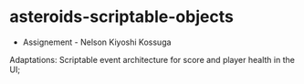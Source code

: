 # asteroids-scriptable-objects

* Assignement - Nelson Kiyoshi Kossuga

Adaptations:
Scriptable event architecture for score and player health in the UI;
